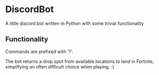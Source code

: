 # DiscordBot
A little discord bot written in Python with some trivial functionality


## Functionality
Commands are prefixed with '?'.

The bot returns a drop spot from available locations to land in Fortnite, simplifying an often difficult choice when playing. :)

